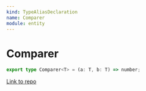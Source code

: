 ```yaml
---
kind: TypeAliasDeclaration
name: Comparer
module: entity
---
```


# Comparer

```ts
export type Comparer<T> = (a: T, b: T) => number;
```

[Link to repo](https://github.com/ngrx/platform/blob/master/modules/entity/src/models.ts#L1-L1)
